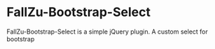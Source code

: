 FallZu-Bootstrap-Select
=======================

FallZu-Bootstrap-Select is a simple jQuery plugin. A custom select for bootstrap
